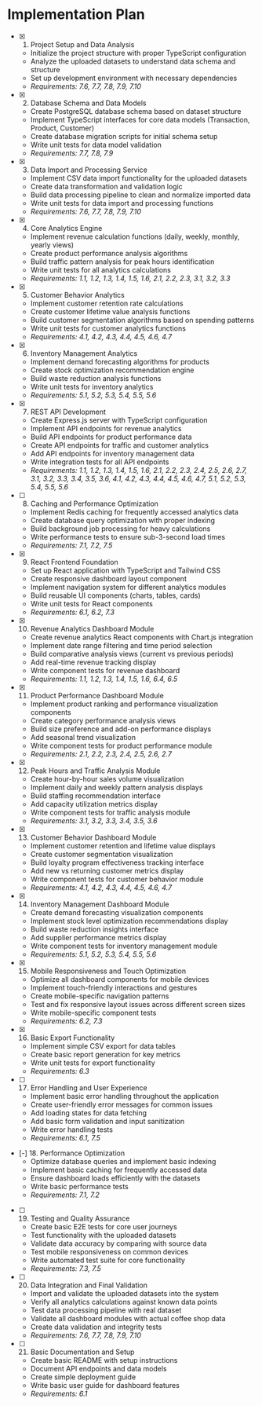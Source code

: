 # Implementation Plan

- [x] 1. Project Setup and Data Analysis
  - Initialize the project structure with proper TypeScript configuration
  - Analyze the uploaded datasets to understand data schema and structure
  - Set up development environment with necessary dependencies
  - _Requirements: 7.6, 7.7, 7.8, 7.9, 7.10_

- [x] 2. Database Schema and Data Models
  - Create PostgreSQL database schema based on dataset structure
  - Implement TypeScript interfaces for core data models (Transaction, Product, Customer)
  - Create database migration scripts for initial schema setup
  - Write unit tests for data model validation
  - _Requirements: 7.7, 7.8, 7.9_

- [x] 3. Data Import and Processing Service
  - Implement CSV data import functionality for the uploaded datasets
  - Create data transformation and validation logic
  - Build data processing pipeline to clean and normalize imported data
  - Write unit tests for data import and processing functions
  - _Requirements: 7.6, 7.7, 7.8, 7.9, 7.10_

- [x] 4. Core Analytics Engine
  - Implement revenue calculation functions (daily, weekly, monthly, yearly views)
  - Create product performance analysis algorithms
  - Build traffic pattern analysis for peak hours identification
  - Write unit tests for all analytics calculations
  - _Requirements: 1.1, 1.2, 1.3, 1.4, 1.5, 1.6, 2.1, 2.2, 2.3, 3.1, 3.2, 3.3_

- [x] 5. Customer Behavior Analytics
  - Implement customer retention rate calculations
  - Create customer lifetime value analysis functions
  - Build customer segmentation algorithms based on spending patterns
  - Write unit tests for customer analytics functions
  - _Requirements: 4.1, 4.2, 4.3, 4.4, 4.5, 4.6, 4.7_

- [x] 6. Inventory Management Analytics
  - Implement demand forecasting algorithms for products
  - Create stock optimization recommendation engine
  - Build waste reduction analysis functions
  - Write unit tests for inventory analytics
  - _Requirements: 5.1, 5.2, 5.3, 5.4, 5.5, 5.6_

- [x] 7. REST API Development
  - Create Express.js server with TypeScript configuration
  - Implement API endpoints for revenue analytics
  - Build API endpoints for product performance data
  - Create API endpoints for traffic and customer analytics
  - Add API endpoints for inventory management data
  - Write integration tests for all API endpoints
  - _Requirements: 1.1, 1.2, 1.3, 1.4, 1.5, 1.6, 2.1, 2.2, 2.3, 2.4, 2.5, 2.6, 2.7, 3.1, 3.2, 3.3, 3.4, 3.5, 3.6, 4.1, 4.2, 4.3, 4.4, 4.5, 4.6, 4.7, 5.1, 5.2, 5.3, 5.4, 5.5, 5.6_

- [ ] 8. Caching and Performance Optimization
  - Implement Redis caching for frequently accessed analytics data
  - Create database query optimization with proper indexing
  - Build background job processing for heavy calculations
  - Write performance tests to ensure sub-3-second load times
  - _Requirements: 7.1, 7.2, 7.5_

- [x] 9. React Frontend Foundation
  - Set up React application with TypeScript and Tailwind CSS
  - Create responsive dashboard layout component
  - Implement navigation system for different analytics modules
  - Build reusable UI components (charts, tables, cards)
  - Write unit tests for React components
  - _Requirements: 6.1, 6.2, 7.3_

- [x] 10. Revenue Analytics Dashboard Module
  - Create revenue analytics React components with Chart.js integration
  - Implement date range filtering and time period selection
  - Build comparative analysis views (current vs previous periods)
  - Add real-time revenue tracking display
  - Write component tests for revenue dashboard
  - _Requirements: 1.1, 1.2, 1.3, 1.4, 1.5, 1.6, 6.4, 6.5_

- [x] 11. Product Performance Dashboard Module
  - Implement product ranking and performance visualization components
  - Create category performance analysis views
  - Build size preference and add-on performance displays
  - Add seasonal trend visualization
  - Write component tests for product performance module
  - _Requirements: 2.1, 2.2, 2.3, 2.4, 2.5, 2.6, 2.7_

- [x] 12. Peak Hours and Traffic Analysis Module
  - Create hour-by-hour sales volume visualization
  - Implement daily and weekly pattern analysis displays
  - Build staffing recommendation interface
  - Add capacity utilization metrics display
  - Write component tests for traffic analysis module
  - _Requirements: 3.1, 3.2, 3.3, 3.4, 3.5, 3.6_

- [x] 13. Customer Behavior Dashboard Module
  - Implement customer retention and lifetime value displays
  - Create customer segmentation visualization
  - Build loyalty program effectiveness tracking interface
  - Add new vs returning customer metrics display
  - Write component tests for customer behavior module
  - _Requirements: 4.1, 4.2, 4.3, 4.4, 4.5, 4.6, 4.7_

- [x] 14. Inventory Management Dashboard Module
  - Create demand forecasting visualization components
  - Implement stock level optimization recommendations display
  - Build waste reduction insights interface
  - Add supplier performance metrics display
  - Write component tests for inventory management module
  - _Requirements: 5.1, 5.2, 5.3, 5.4, 5.5, 5.6_

- [x] 15. Mobile Responsiveness and Touch Optimization
  - Optimize all dashboard components for mobile devices
  - Implement touch-friendly interactions and gestures
  - Create mobile-specific navigation patterns
  - Test and fix responsive layout issues across different screen sizes
  - Write mobile-specific component tests
  - _Requirements: 6.2, 7.3_

- [x] 16. Basic Export Functionality
  - Implement simple CSV export for data tables
  - Create basic report generation for key metrics
  - Write unit tests for export functionality
  - _Requirements: 6.3_

- [ ] 17. Error Handling and User Experience
  - Implement basic error handling throughout the application
  - Create user-friendly error messages for common issues
  - Add loading states for data fetching
  - Add basic form validation and input sanitization
  - Write error handling tests
  - _Requirements: 6.1, 7.5_

- [-] 18. Performance Optimization
  - Optimize database queries and implement basic indexing
  - Implement basic caching for frequently accessed data
  - Ensure dashboard loads efficiently with the datasets
  - Write basic performance tests
  - _Requirements: 7.1, 7.2_

- [ ] 19. Testing and Quality Assurance
  - Create basic E2E tests for core user journeys
  - Test functionality with the uploaded datasets
  - Validate data accuracy by comparing with source data
  - Test mobile responsiveness on common devices
  - Write automated test suite for core functionality
  - _Requirements: 7.3, 7.5_

- [ ] 20. Data Integration and Final Validation
  - Import and validate the uploaded datasets into the system
  - Verify all analytics calculations against known data points
  - Test data processing pipeline with real dataset
  - Validate all dashboard modules with actual coffee shop data
  - Create data validation and integrity tests
  - _Requirements: 7.6, 7.7, 7.8, 7.9, 7.10_

- [ ] 21. Basic Documentation and Setup
  - Create basic README with setup instructions
  - Document API endpoints and data models
  - Create simple deployment guide
  - Write basic user guide for dashboard features
  - _Requirements: 6.1_
